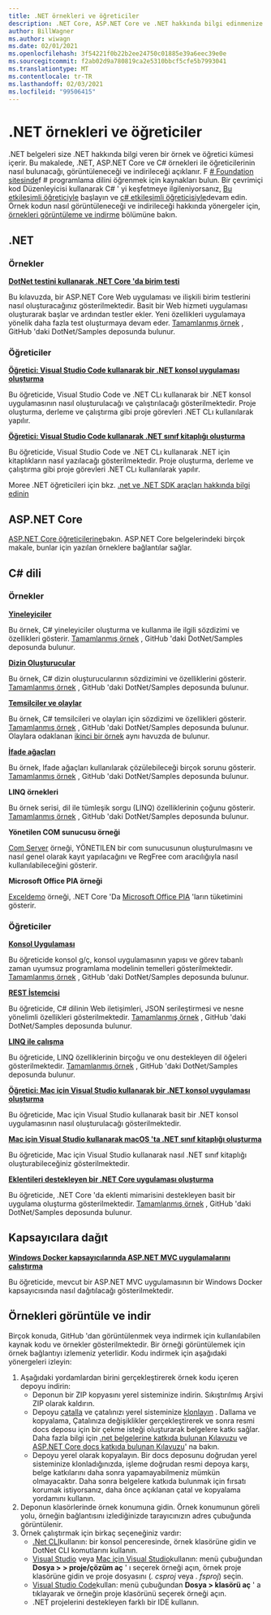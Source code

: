 ```yaml
---
title: .NET örnekleri ve öğreticiler
description: .NET Core, ASP.NET Core ve .NET hakkında bilgi edinmenize yardımcı olan C# diline yönelik örnekler ve öğreticiler hakkında bilgiler.
author: BillWagner
ms.author: wiwagn
ms.date: 02/01/2021
ms.openlocfilehash: 3f54221f0b22b2ee24750c01885e39a6eec39e0e
ms.sourcegitcommit: f2ab02d9a780819ca2e5310bbcf5cfe5b7993041
ms.translationtype: MT
ms.contentlocale: tr-TR
ms.lasthandoff: 02/03/2021
ms.locfileid: "99506415"
---
```

# <a name="net-samples-and-tutorials"></a>.NET örnekleri ve öğreticiler

.NET belgeleri size .NET hakkında bilgi veren bir örnek ve öğretici kümesi içerir. Bu makalede, .NET, ASP.NET Core ve C# örnekleri ile öğreticilerinin nasıl bulunacağı, görüntüleneceği ve indirileceği açıklanır. F [# Foundation sitesinde](https://fsharp.org/learn/)f # programlama dilini öğrenmek için kaynakları bulun. Bir çevrimiçi kod Düzenleyicisi kullanarak C# ' yi keşfetmeye ilgileniyorsanız, [Bu etkileşimli öğreticiyle](https://dotnet.microsoft.com/learn/dotnet/in-browser-tutorial/1) başlayın ve [c# etkileşimli öğreticisiyle](../csharp/tutorials/intro-to-csharp/index.md)devam edin. Örnek kodun nasıl görüntüleneceği ve indirileceği hakkında yönergeler için, [örnekleri görüntüleme ve indirme](#view-and-download-samples) bölümüne bakın.

## <a name="net"></a>.NET

### <a name="samples"></a>Örnekler

**[DotNet testini kullanarak .NET Core 'da birim testi](../core/testing/unit-testing-with-dotnet-test.md)**

Bu kılavuzda, bir ASP.NET Core Web uygulaması ve ilişkili birim testlerini nasıl oluşturacağınız gösterilmektedir. Basit bir Web hizmeti uygulaması oluşturarak başlar ve ardından testler ekler. Yeni özellikleri uygulamaya yönelik daha fazla test oluşturmaya devam eder. [Tamamlanmış örnek](https://github.com/dotnet/samples/tree/master/core/getting-started/unit-testing-using-dotnet-test) , GitHub 'daki DotNet/Samples deposunda bulunur.

### <a name="tutorials"></a>Öğreticiler

**[Öğretici: Visual Studio Code kullanarak bir .NET konsol uygulaması oluşturma](../core/tutorials/with-visual-studio-code.md)**

Bu öğreticide, Visual Studio Code ve .NET CLı kullanarak bir .NET konsol uygulamasının nasıl oluşturulacağı ve çalıştırılacağı gösterilmektedir. Proje oluşturma, derleme ve çalıştırma gibi proje görevleri .NET CLı kullanılarak yapılır.

**[Öğretici: Visual Studio Code kullanarak .NET sınıf kitaplığı oluşturma](../core/tutorials/library-with-visual-studio-code.md)**

Bu öğreticide, Visual Studio Code ve .NET CLı kullanarak .NET için kitaplıkların nasıl yazılacağı gösterilmektedir. Proje oluşturma, derleme ve çalıştırma gibi proje görevleri .NET CLı kullanılarak yapılır.

Moree .NET öğreticileri için bkz. [.net ve .NET SDK araçları hakkında bilgi edinin](../core/tutorials/index.md)

## <a name="aspnet-core"></a>ASP.NET Core

[ASP.NET Core öğreticilerine](/aspnet/core/tutorials/)bakın. ASP.NET Core belgelerindeki birçok makale, bunlar için yazılan örneklere bağlantılar sağlar.

## <a name="c-language"></a>C# dili

### <a name="samples"></a>Örnekler

**[Yineleyiciler](../csharp/iterators.md)**

Bu örnek, C# yineleyiciler oluşturma ve kullanma ile ilgili sözdizimi ve özellikleri gösterir. [Tamamlanmış örnek](https://github.com/dotnet/samples/tree/master/csharp/iterators) , GitHub 'daki DotNet/Samples deposunda bulunur.

**[Dizin Oluşturucular](../csharp/indexers.md)**

Bu örnek, C# dizin oluşturucularının sözdizimini ve özelliklerini gösterir. [Tamamlanmış örnek](https://github.com/dotnet/samples/tree/master/csharp/indexers) , GitHub 'daki DotNet/Samples deposunda bulunur.

**[Temsilciler ve olaylar](../csharp/delegates-overview.md)**

Bu örnek, C# temsilcileri ve olayları için sözdizimi ve özellikleri gösterir. [Tamamlanmış örnek](https://github.com/dotnet/samples/tree/master/csharp/delegates-and-events) , GitHub 'daki DotNet/Samples deposunda bulunur. Olaylara odaklanan [ikinci bir örnek](https://github.com/dotnet/samples/tree/master/csharp/events) aynı havuzda de bulunur.

**[İfade ağaçları](../csharp/expression-trees.md)**

Bu örnek, Ifade ağaçları kullanılarak çözülebileceği birçok sorunu gösterir. [Tamamlanmış örnek](https://github.com/dotnet/samples/tree/master/csharp/expression-trees) , GitHub 'daki DotNet/Samples deposunda bulunur.

**LINQ örnekleri**

Bu örnek serisi, dil ile tümleşik sorgu (LINQ) özelliklerinin çoğunu gösterir. [Tamamlanmış örnek](https://github.com/dotnet/samples/tree/master/core/linq/csharp) , GitHub 'daki DotNet/Samples deposunda bulunur.

**Yönetilen COM sunucusu örneği**

[Com Server](https://github.com/dotnet/samples/tree/master/core/extensions/COMServerDemo) örneği, YÖNETILEN bir com sunucusunun oluşturulmasını ve nasıl genel olarak kayıt yapılacağını ve RegFree com aracılığıyla nasıl kullanılabileceğini gösterir.

**Microsoft Office PIA örneği**

[Exceldemo](https://github.com/dotnet/samples/tree/master/core/extensions/ExcelDemo) örneği, .NET Core 'Da [Microsoft Office PIA](/visualstudio/vsto/office-primary-interop-assemblies) 'ların tüketimini gösterir.

### <a name="tutorials"></a>Öğreticiler

**[Konsol Uygulaması](../csharp/tutorials/console-teleprompter.md)**

Bu öğreticide konsol g/ç, konsol uygulamasının yapısı ve görev tabanlı zaman uyumsuz programlama modelinin temelleri gösterilmektedir. [Tamamlanmış örnek](https://github.com/dotnet/samples/tree/master/csharp/getting-started/console-teleprompter) , GitHub 'daki DotNet/Samples deposunda bulunur.

**[REST İstemcisi](../csharp/tutorials/console-webapiclient.md)**

Bu öğreticide, C# dilinin Web iletişimleri, JSON serileştirmesi ve nesne yönelimli özellikleri gösterilmektedir. [Tamamlanmış örnek](https://github.com/dotnet/samples/tree/master/csharp/getting-started/console-webapiclient) , GitHub 'daki DotNet/Samples deposunda bulunur.

**[LINQ ile çalışma](../csharp/tutorials/working-with-linq.md)**

Bu öğreticide, LINQ özelliklerinin birçoğu ve onu destekleyen dil öğeleri gösterilmektedir. [Tamamlanmış örnek](https://github.com/dotnet/samples/tree/master/csharp/getting-started/console-linq) , GitHub 'daki DotNet/Samples deposunda bulunur.

**[Öğretici: Mac için Visual Studio kullanarak bir .NET konsol uygulaması oluşturma](../core/tutorials/with-visual-studio-mac.md)**

Bu öğreticide, Mac için Visual Studio kullanarak basit bir .NET konsol uygulamasının nasıl oluşturulacağı gösterilmektedir.

**[Mac için Visual Studio kullanarak macOS 'ta .NET sınıf kitaplığı oluşturma](../core/tutorials/library-with-visual-studio-mac.md)**

Bu öğreticide, Mac için Visual Studio kullanarak nasıl .NET sınıf kitaplığı oluşturabileceğiniz gösterilmektedir.

**[Eklentileri destekleyen bir .NET Core uygulaması oluşturma](../core/tutorials/creating-app-with-plugin-support.md)**

Bu öğreticide, .NET Core 'da eklenti mimarisini destekleyen basit bir uygulama oluşturma gösterilmektedir. [Tamamlanmış örnek](https://github.com/dotnet/samples/tree/master/core/extensions/AppWithPlugin) , GitHub 'daki DotNet/Samples deposunda bulunur.

## <a name="deploy-to-containers"></a>Kapsayıcılara dağıt

**[Windows Docker kapsayıcılarında ASP.NET MVC uygulamalarını çalıştırma](/aspnet/mvc/overview/deployment/docker-aspnetmvc)**

Bu öğreticide, mevcut bir ASP.NET MVC uygulamasının bir Windows Docker kapsayıcısında nasıl dağıtılacağı gösterilmektedir.

## <a name="view-and-download-samples"></a>Örnekleri görüntüle ve indir

Birçok konuda, GitHub 'dan görüntülenmek veya indirmek için kullanılabilen kaynak kodu ve örnekler gösterilmektedir. Bir örneği görüntülemek için örnek bağlantıyı izlemeniz yeterlidir. Kodu indirmek için aşağıdaki yönergeleri izleyin:

1. Aşağıdaki yordamlardan birini gerçekleştirerek örnek kodu içeren depoyu indirin:
   * Deponun bir ZIP kopyasını yerel sisteminize indirin. Sıkıştırılmış Arşivi ZIP olarak kaldırın.
   * Depoyu [çatalla](https://help.github.com/articles/fork-a-repo/) ve çatalınızı yerel sisteminize [klonlayın](https://help.github.com/articles/cloning-a-repository/) . Dallama ve kopyalama, Çatalınıza değişiklikler gerçekleştirerek ve sonra resmi docs deposu için bir çekme isteği oluşturarak belgelere katkı sağlar. Daha fazla bilgi için [.net belgelerine katkıda bulunan Kılavuzu](/contribute/dotnet/dotnet-contribute) ve [ASP.NET Core docs katkıda bulunan Kılavuzu](https://github.com/dotnet/AspNetCore.Docs/blob/master/CONTRIBUTING.md)' na bakın.
   * Depoyu yerel olarak kopyalayın. Bir docs deposunu doğrudan yerel sisteminize klonladığınızda, işleme doğrudan resmi depoya karşı, belge katkılarını daha sonra yapamayabilmeniz mümkün olmayacaktır. Daha sonra belgelere katkıda bulunmak için fırsatı korumak istiyorsanız, daha önce açıklanan çatal ve kopyalama yordamını kullanın.
1. Deponun klasörlerinde örnek konumuna gidin. Örnek konumunun göreli yolu, örneğin bağlantısını izlediğinizde tarayıcınızın adres çubuğunda görüntülenir.
1. Örnek çalıştırmak için birkaç seçeneğiniz vardır:
   * [.Net CLI](../core/tools/index.md)kullanın: bir konsol penceresinde, örnek klasörüne gidin ve DotNet CLI komutlarını kullanın.
   * [Visual Studio](https://visualstudio.microsoft.com/vs/?utm_medium=microsoft&utm_source=docs.microsoft.com&utm_campaign=inline+link) veya [Mac için Visual Studio](https://visualstudio.microsoft.com/vs/mac/?utm_medium=microsoft&utm_source=docs.microsoft.com&utm_campaign=inline+link)kullanın: menü çubuğundan **Dosya > > proje/çözüm aç** ' ı seçerek örneği açın, örnek proje klasörüne gidin ve proje dosyasını (*. csproj* veya *. fsproj*) seçin.
   * [Visual Studio Code](https://code.visualstudio.com/)kullan: menü çubuğundan **Dosya > klasörü aç** ' a tıklayarak ve örneğin proje klasörünü seçerek örneği açın.
   * .NET projelerini destekleyen farklı bir IDE kullanın.
